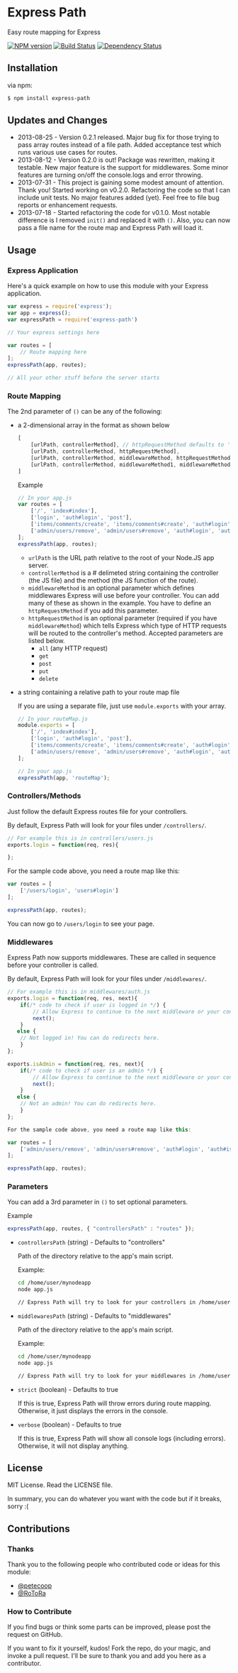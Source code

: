 # Express Path

Easy route mapping for Express

[![NPM version](https://badge.fury.io/js/express-path.png)](http://badge.fury.io/js/express-path)
[![Build Status](https://travis-ci.org/hyubs/express-path.png?branch=master)](https://travis-ci.org/hyubs/express-path)
[![Dependency Status](https://gemnasium.com/hyubs/express-path.png)](https://gemnasium.com/hyubs/express-path)

## Installation

via npm:

```bash
$ npm install express-path
```

## Updates and Changes

* 2013-08-25 - Version 0.2.1 released. Major bug fix for those trying to pass array routes instead of a file path. Added acceptance test which runs various use cases for routes.
* 2013-08-12 - Version 0.2.0 is out! Package was rewritten, making it testable. New major feature is the support for middlewares. Some minor features are turning on/off the console.logs and error throwing.
* 2013-07-31 - This project is gaining some modest amount of attention. Thank you! Started working on v0.2.0. Refactoring the code so that I can include unit tests. No major features added (yet). Feel free to file bug reports or enhancement requests.
* 2013-07-18 - Started refactoring the code for v0.1.0. Most notable difference is I removed `init()` and replaced it with `()`. Also, you can now pass a file name for the route map and Express Path will load it.


## Usage

### Express Application

Here's a quick example on how to use this module with your Express application.

```javascript
var express = require('express');
var app = express();
var expressPath = require('express-path')

// Your express settings here

var routes = [
	// Route mapping here
];
expressPath(app, routes);

// All your other stuff before the server starts
```

### Route Mapping

The 2nd parameter of `()` can be any of the following:

* 	a 2-dimensional array in the format as shown below

	```javascript
	[
		[urlPath, controllerMethod], // httpRequestMethod defaults to 'all'
		[urlPath, controllerMethod, httpRequestMethod],
		[urlPath, controllerMethod, middlewareMethod, httpRequestMethod],
		[urlPath, controllerMethod, middlewareMethod1, middlewareMethod2, ... , httpRequestMethod], // etc
	]
	```

	Example

	```javascript
	// In your app.js
	var routes = [
		['/', 'index#index'],
		['login', 'auth#login', 'post'],
		['items/comments/create', 'items/comments#create', 'auth#login', 'post'],
		['admin/users/remove', 'admin/users#remove', 'auth#login', 'auth#isAdmin', 'post']
	];
	expressPath(app, routes);
	```

	* 	`urlPath` is the URL path relative to the root of your Node.JS app server.
	* 	`controllerMethod` is a \# delimeted string containing the controller (the JS file) and the method (the JS function of the route).
	* 	`middlewareMethod` is an optional parameter which defines middlewares Express will use before your controller. You can add many of these as shown in the example. You have to define an `httpRequestMethod` if you add this parameter.
	* 	`httpRequestMethod` is an optional parameter (required if you have `middlewareMethod`) which tells Express which type of HTTP requests will be routed to the controller's method. Accepted parameters are listed below.
		* 	`all` (any HTTP request)
		*	`get`
		* 	`post`
		* 	`put`
		* 	`delete`

* 	a string containing a relative path to your route map file

	If you are using a separate file, just use `module.exports` with your array.

	```javascript
	// In your routeMap.js
	module.exports = [
		['/', 'index#index'],
		['login', 'auth#login', 'post'],
		['items/comments/create', 'items/comments#create', 'auth#login', 'post'],
		['admin/users/remove', 'admin/users#remove', 'auth#login', 'auth#isAdmin', 'post']
	];

	// In your app.js
	expressPath(app, 'routeMap');
	```


### Controllers/Methods

Just follow the default Express routes file for your controllers.

By default, Express Path will look for your files under `/controllers/`.

```javascript
// For example this is in controllers/users.js
exports.login = function(req, res){

};
```

For the sample code above, you need a route map like this:

```javascript
var routes = [
	['/users/login', 'users#login']
];

expressPath(app, routes);
```

You can now go to `/users/login` to see your page.


### Middlewares

Express Path now supports middlewares. These are called in sequence before your controller is called.

By default, Express Path will look for your files under `/middlewares/`.

```javascript
// For example this is in middlewares/auth.js
exports.login = function(req, res, next){
	if(/* code to check if user is logged in */) {
		// Allow Express to continue to the next middleware or your controller
		next();
	}
   else {
   	// Not logged in! You can do redirects here.
	}
};

exports.isAdmin = function(req, res, next){
	if(/* code to check if user is an admin */) {
		// Allow Express to continue to the next middleware or your controller
		next();
	}
   else {
   	// Not an admin! You can do redirects here.
	}
};

For the sample code above, you need a route map like this:

var routes = [
	['admin/users/remove', 'admin/users#remove', 'auth#login', 'auth#isAdmin', 'post']
];

expressPath(app, routes);
```


### Parameters

You can add a 3rd parameter in `()` to set optional parameters.

Example

```javascript
expressPath(app, routes, { "controllersPath" : "routes" });
```

*	`controllersPath` (string) - Defaults to "controllers"

	Path of the directory relative to the app's main script.

	Example:

	```bash
	cd /home/user/mynodeapp
	node app.js

	// Express Path will try to look for your controllers in /home/user/mynodeapp/controllers
	```

*	`middlewaresPath` (string) - Defaults to "middlewares"

	Path of the directory relative to the app's main script.

	Example:

	```bash
	cd /home/user/mynodeapp
	node app.js

	// Express Path will try to look for your middlewares in /home/user/mynodeapp/middlewares
	```

*	`strict` (boolean) - Defaults to true

	If this is true, Express Path will throw errors during route mapping. Otherwise, it just displays the errors in the console.

*	`verbose` (boolean) - Defaults to true

	If this is true, Express Path will show all console logs (including errors). Otherwise, it will not display anything.



## License

MIT License. Read the LICENSE file.

In summary, you can do whatever you want with the code but if it breaks, sorry :(


## Contributions

### Thanks

Thank you to the following people who contributed code or ideas for this module:

* [@petecoop](https://github.com/petecoop)
* [@RoToRa](http://www.reddit.com/user/RoToRa)

### How to Contribute

If you find bugs or think some parts can be improved, please post the request on GitHub.

If you want to fix it yourself, kudos! Fork the repo, do your magic, and invoke a pull request. I'll be sure to thank you and add you here as a contributor.
